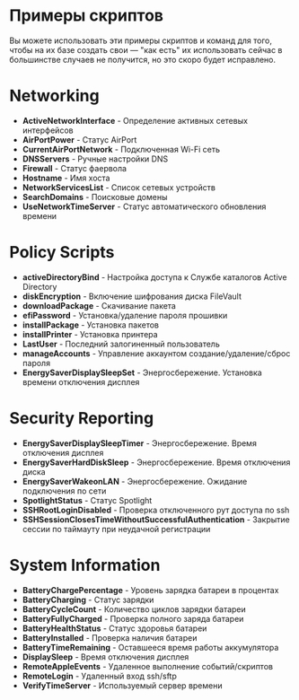# Примеры скриптов

Вы можете использовать эти примеры скриптов и команд для того, чтобы на их базе создать свои — "как есть" их использовать сейчас в большинстве случаев не получится, но это скоро будет исправлено.

# Networking

+ **ActiveNetworkInterface** - Определение активных сетевых интерфейсов
+ **AirPortPower** - Статус AirPort
+ **CurrentAirPortNetwork** - Подключенная Wi-Fi сеть
+ **DNSServers** - Ручные настройки DNS
+ **Firewall** - Статус фаервола
+ **Hostname** - Имя хоста
+ **NetworkServicesList** - Список сетевых устройств
+ **SearchDomains** - Поисковые домены
+ **UseNetworkTimeServer** - Статус автоматического обновления времени 

# Policy Scripts
+ **activeDirectoryBind** - Настройка доступа к Службе каталогов Active Directory
+ **diskEncryption** - Включение шифрования диска FileVault
+ **downloadPackage** - Скачивание пакета
+ **efiPassword** - Установка/удаление пароля прошивки
+ **installPackage** - Установка пакетов
+ **installPrinter** - Установка принтера
+ **LastUser** - Последний залогиненный пользователь
+ **manageAccounts** - Управление аккаунтом создание/удаление/сброс пароля 
+ **EnergySaverDisplaySleepSet** - Энергосбережение. Установка времени отключения дисплея

# Security Reporting

+ **EnergySaverDisplaySleepTimer** - Энергосбережение. Время отключения дисплея
+ **EnergySaverHardDiskSleep** - Энергосбережение. Время отключения диска  
+ **EnergySaverWakeonLAN** - Энергосбережение. Ожидание подключения по сети
+ **SpotlightStatus** - Статус Spotlight
+ **SSHRootLoginDisabled** - Проверка отключенного рут доступа по ssh
+ **SSHSessionClosesTimeWithoutSuccessfulAuthentication** - Закрытие сессии по таймауту при неудачной регистрации

# System Information

+ **BatteryChargePercentage** - Уровень зарядка батареи в процентах
+ **BatteryCharging** - Статус зарядки 
+ **BatteryCycleCount** - Количество циклов зарядки батареи
+ **BatteryFullyCharged** - Проверка полного заряда батареи
+ **BatteryHealthStatus** - Статус здоровья батареи
+ **BatteryInstalled** - Проверка наличия батареи
+ **BatteryTimeRemaining** - Оставшееся время работы аккумулятора
+ **DisplaySleep** - Время отключения дисплея
+ **RemoteAppleEvents** - Удаленное выполнение событий/скриптов
+ **RemoteLogin** - Удаленный вход ssh/sftp
+ **VerifyTimeServer** - Используемый сервер времени